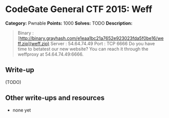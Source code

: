 # CodeGate General CTF 2015: Weff

**Category:** Pwnable
**Points:** 1000
**Solves:** TODO
**Description:** 

> Binary : [http://binary.grayhash.com/e1eaa1bc21a7652e923023fda5f0be16/weff.zip](weff.zip)
> Server : 54.64.74.49
> Port : TCP 6666
> Do you have time to betatest our new website?
> You can reach it through the weffproxy at 54.64.74.49:6666.

## Write-up

(TODO)

## Other write-ups and resources

* none yet
